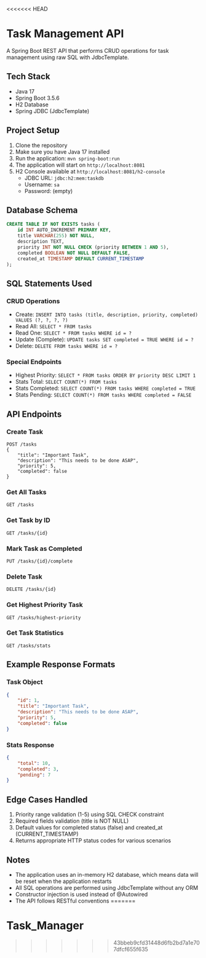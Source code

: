 <<<<<<< HEAD
# Task Management API

A Spring Boot REST API that performs CRUD operations for task management using raw SQL with JdbcTemplate.

## Tech Stack

- Java 17
- Spring Boot 3.5.6
- H2 Database
- Spring JDBC (JdbcTemplate)

## Project Setup

1. Clone the repository
2. Make sure you have Java 17 installed
3. Run the application: `mvn spring-boot:run`
4. The application will start on `http://localhost:8081`
5. H2 Console available at `http://localhost:8081/h2-console`
   - JDBC URL: `jdbc:h2:mem:taskdb`
   - Username: `sa`
   - Password: (empty)

## Database Schema

```sql
CREATE TABLE IF NOT EXISTS tasks (
    id INT AUTO_INCREMENT PRIMARY KEY,
    title VARCHAR(255) NOT NULL,
    description TEXT,
    priority INT NOT NULL CHECK (priority BETWEEN 1 AND 5),
    completed BOOLEAN NOT NULL DEFAULT FALSE,
    created_at TIMESTAMP DEFAULT CURRENT_TIMESTAMP
);
```

## SQL Statements Used

### CRUD Operations
- Create: `INSERT INTO tasks (title, description, priority, completed) VALUES (?, ?, ?, ?)`
- Read All: `SELECT * FROM tasks`
- Read One: `SELECT * FROM tasks WHERE id = ?`
- Update (Complete): `UPDATE tasks SET completed = TRUE WHERE id = ?`
- Delete: `DELETE FROM tasks WHERE id = ?`

### Special Endpoints
- Highest Priority: `SELECT * FROM tasks ORDER BY priority DESC LIMIT 1`
- Stats Total: `SELECT COUNT(*) FROM tasks`
- Stats Completed: `SELECT COUNT(*) FROM tasks WHERE completed = TRUE`
- Stats Pending: `SELECT COUNT(*) FROM tasks WHERE completed = FALSE`

## API Endpoints

### Create Task
```http
POST /tasks
{
    "title": "Important Task",
    "description": "This needs to be done ASAP",
    "priority": 5,
    "completed": false
}
```

### Get All Tasks
```http
GET /tasks
```

### Get Task by ID
```http
GET /tasks/{id}
```

### Mark Task as Completed
```http
PUT /tasks/{id}/complete
```

### Delete Task
```http
DELETE /tasks/{id}
```

### Get Highest Priority Task
```http
GET /tasks/highest-priority
```

### Get Task Statistics
```http
GET /tasks/stats
```

## Example Response Formats

### Task Object
```json
{
    "id": 1,
    "title": "Important Task",
    "description": "This needs to be done ASAP",
    "priority": 5,
    "completed": false
}
```

### Stats Response
```json
{
    "total": 10,
    "completed": 3,
    "pending": 7
}
```

## Edge Cases Handled

1. Priority range validation (1-5) using SQL CHECK constraint
2. Required fields validation (title is NOT NULL)
3. Default values for completed status (false) and created_at (CURRENT_TIMESTAMP)
4. Returns appropriate HTTP status codes for various scenarios

## Notes

- The application uses an in-memory H2 database, which means data will be reset when the application restarts
- All SQL operations are performed using JdbcTemplate without any ORM
- Constructor injection is used instead of @Autowired
- The API follows RESTful conventions
=======
# Task_Manager
>>>>>>> 43bbeb9cfd31448d6fb2bd7a1e707dfcf655f635
